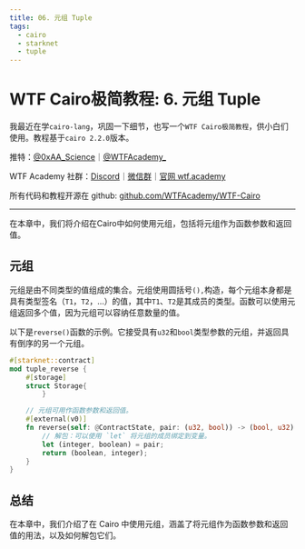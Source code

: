 ```yaml
---
title: 06. 元组 Tuple
tags:
  - cairo
  - starknet
  - tuple
---
```


# WTF Cairo极简教程: 6. 元组 Tuple

我最近在学`cairo-lang`，巩固一下细节，也写一个`WTF Cairo极简教程`，供小白们使用。教程基于`cairo 2.2.0`版本。

推特：[@0xAA_Science](https://twitter.com/0xAA_Science)｜[@WTFAcademy_](https://twitter.com/WTFAcademy_)

WTF Academy 社群：[Discord](https://discord.gg/5akcruXrsk)｜[微信群](https://docs.google.com/forms/d/e/1FAIpQLSe4KGT8Sh6sJ7hedQRuIYirOoZK_85miz3dw7vA1-YjodgJ-A/viewform?usp=sf_link)｜[官网 wtf.academy](https://wtf.academy)

所有代码和教程开源在 github: [github.com/WTFAcademy/WTF-Cairo](https://github.com/WTFAcademy/WTF-Cairo)

---

在本章中，我们将介绍在Cairo中如何使用元组，包括将元组作为函数参数和返回值。

## 元组

元组是由不同类型的值组成的集合。元组使用圆括号`(),`构造，每个元组本身都是具有类型签名（`T1`，`T2`，...）的值，其中`T1`、`T2`是其成员的类型。函数可以使用元组返回多个值，因为元组可以容纳任意数量的值。

以下是`reverse()`函数的示例。它接受具有`u32`和`bool`类型参数的元组，并返回具有倒序的另一个元组。

```rust
#[starknet::contract]
mod tuple_reverse {
    #[storage]
    struct Storage{
        }

    // 元组可用作函数参数和返回值。
    #[external(v0)]
    fn reverse(self: @ContractState, pair: (u32, bool)) -> (bool, u32) {
        // 解包：可以使用 `let` 将元组的成员绑定到变量。
        let (integer, boolean) = pair;
        return (boolean, integer);
    }
}
```

## 总结

在本章中，我们介绍了在 Cairo 中使用元组，涵盖了将元组作为函数参数和返回值的用法，以及如何解包它们。